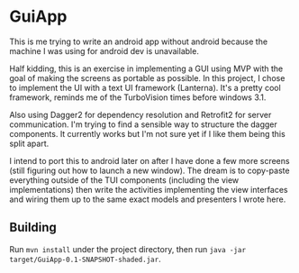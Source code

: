 GuiApp
======
This is me trying to write an android app without android because the machine I
was using for android dev is unavailable.

Half kidding, this is an exercise in implementing a GUI using MVP with the goal
of making the screens as portable as possible. In this project, I chose to
implement the UI with a text UI framework (Lanterna). It's a pretty cool
framework, reminds me of the TurboVision times before windows 3.1.

Also using Dagger2 for dependency resolution and Retrofit2 for server
communication. I'm trying to find a sensible way to structure the dagger
components. It currently works but I'm not sure yet if I like them being this
split apart.

I intend to port this to android later on after I have done a few more screens
(still figuring out how to launch a new window). The dream is to copy-paste
everything outside of the TUI components (including the view implementations)
then write the activities implementing the view interfaces and wiring them up
to the same exact models and presenters I wrote here.

Building
--------
Run `mvn install` under the project directory, then run
`java -jar target/GuiApp-0.1-SNAPSHOT-shaded.jar`.
